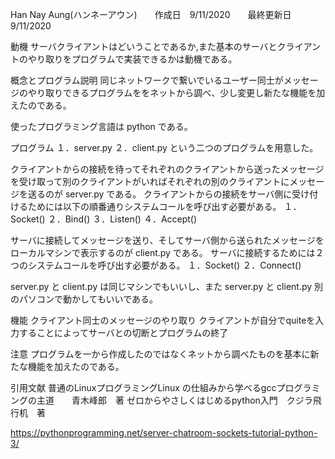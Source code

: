 Han Nay Aung(ハンネーアウン)　　作成日　9/11/2020　　最終更新日　9/11/2020

動機
サーバクライアントはどいうことであるか,また基本のサーバとクライアントのやり取りをプログラムで実装できるかは動機である。

概念とプログラム説明
同じネットワークで繋いでいるユーザー同士がメッセージのやり取りできるプログラムををネットから調べ、少し変更し新たな機能を加えたのである。

使ったプログラミング言語は python である。

プログラム
１．server.py
２．client.py
という二つのプログラムを用意した。

クライアントからの接続を待ってそれぞれのクライアントから送ったメッセージを受け取って別のクライアントがいればそれぞれの別のクライアントにメッセージを送るのが server.py である。
クライアントからの接続をサーバ側に受け付けるためには以下の順番通りシステムコールを呼び出す必要がある。
１．Socket()
２．Bind()
３．Listen()
４．Accept()

サーバに接続してメッセージを送り、そしてサーバ側から送られたメッセージをローカルマシンで表示するのが client.py である。
サーバに接続するためには２つのシステムコールを呼び出す必要がある。
１．Socket()
２．Connect()

server.py と client.py は同じマシンでもいいし、また server.py と client.py 別のパソコンで動かしてもいいである。

機能
クライアント同士のメッセージのやり取り
クライアントが自分でquiteを入力することによってサーバとの切断とプログラムの終了




注意
プログラムを一から作成したのではなくネットから調べたものを基本に新たな機能を加えたのである。

引用文献
普通のLinuxプログラミングLinux の仕組みから学ベるgccプログラミングの主道　　青木峰郎　著
ゼロからやさしくはじめるpython入門　クジラ飛行机　著

https://pythonprogramming.net/server-chatroom-sockets-tutorial-python-3/


